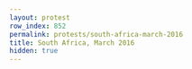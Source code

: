 ```yaml
---
layout: protest
row_index: 852
permalink: protests/south-africa-march-2016
title: South Africa, March 2016
hidden: true
---
```

